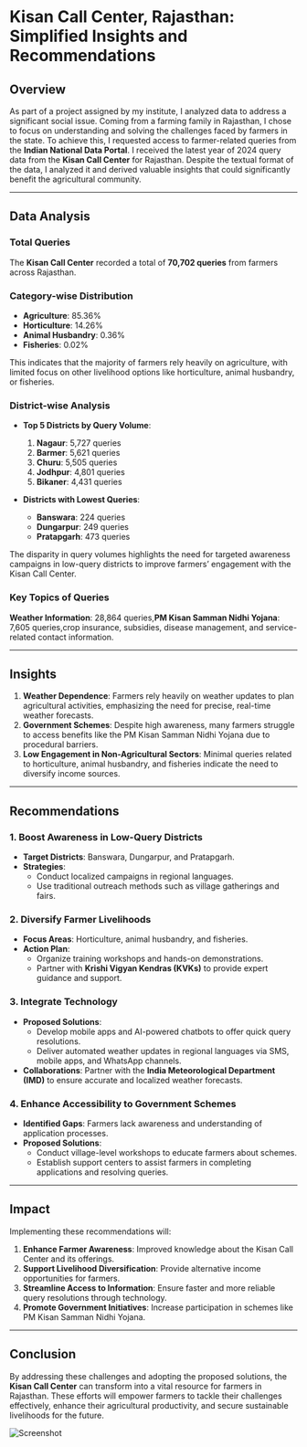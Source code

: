 # Kisan Call Center, Rajasthan: Simplified Insights and Recommendations  

## Overview  
As part of a project assigned by my institute, I analyzed data to address a significant social issue. Coming from a farming family in Rajasthan, I chose to focus on understanding and solving the challenges faced by farmers in the state. To achieve this, I requested access to farmer-related queries from the **Indian National Data Portal**. I received the latest year of 2024 query data from the **Kisan Call Center** for Rajasthan. Despite the textual format of the data, I analyzed it and derived valuable insights that could significantly benefit the agricultural community.  

---

## Data Analysis  

### Total Queries  
The **Kisan Call Center** recorded a total of **70,702 queries** from farmers across Rajasthan.  

### Category-wise Distribution  
- **Agriculture**: 85.36%  
- **Horticulture**: 14.26%  
- **Animal Husbandry**: 0.36%  
- **Fisheries**: 0.02%  

This indicates that the majority of farmers rely heavily on agriculture, with limited focus on other livelihood options like horticulture, animal husbandry, or fisheries.  

### District-wise Analysis  
- **Top 5 Districts by Query Volume**:  
  1. **Nagaur**: 5,727 queries  
  2. **Barmer**: 5,621 queries  
  3. **Churu**: 5,505 queries  
  4. **Jodhpur**: 4,801 queries  
  5. **Bikaner**: 4,431 queries  

- **Districts with Lowest Queries**:  
  - **Banswara**: 224 queries  
  - **Dungarpur**: 249 queries  
  - **Pratapgarh**: 473 queries  

The disparity in query volumes highlights the need for targeted awareness campaigns in low-query districts to improve farmers’ engagement with the Kisan Call Center.  

### Key Topics of Queries  
**Weather Information**: 28,864 queries,**PM Kisan Samman Nidhi Yojana**: 7,605 queries,crop insurance, subsidies, disease management, and service-related contact information.


---

## Insights  
1. **Weather Dependence**: Farmers rely heavily on weather updates to plan agricultural activities, emphasizing the need for precise, real-time weather forecasts.  
2. **Government Schemes**: Despite high awareness, many farmers struggle to access benefits like the PM Kisan Samman Nidhi Yojana due to procedural barriers.  
3. **Low Engagement in Non-Agricultural Sectors**: Minimal queries related to horticulture, animal husbandry, and fisheries indicate the need to diversify income sources.  

---

## Recommendations  

### 1. Boost Awareness in Low-Query Districts  
- **Target Districts**: Banswara, Dungarpur, and Pratapgarh.  
- **Strategies**:  
  - Conduct localized campaigns in regional languages.  
  - Use traditional outreach methods such as village gatherings and fairs.  

### 2. Diversify Farmer Livelihoods  
- **Focus Areas**: Horticulture, animal husbandry, and fisheries.  
- **Action Plan**:  
  - Organize training workshops and hands-on demonstrations.  
  - Partner with **Krishi Vigyan Kendras (KVKs)** to provide expert guidance and support.  

### 3. Integrate Technology  
- **Proposed Solutions**:  
  - Develop mobile apps and AI-powered chatbots to offer quick query resolutions.  
  - Deliver automated weather updates in regional languages via SMS, mobile apps, and WhatsApp channels.  
- **Collaborations**: Partner with the **India Meteorological Department (IMD)** to ensure accurate and localized weather forecasts.  

### 4. Enhance Accessibility to Government Schemes  
- **Identified Gaps**: Farmers lack awareness and understanding of application processes.  
- **Proposed Solutions**:  
  - Conduct village-level workshops to educate farmers about schemes.  
  - Establish support centers to assist farmers in completing applications and resolving queries.  

---

## Impact  
Implementing these recommendations will:  
1. **Enhance Farmer Awareness**: Improved knowledge about the Kisan Call Center and its offerings.  
2. **Support Livelihood Diversification**: Provide alternative income opportunities for farmers.  
3. **Streamline Access to Information**: Ensure faster and more reliable query resolutions through technology.  
4. **Promote Government Initiatives**: Increase participation in schemes like PM Kisan Samman Nidhi Yojana.  

---

## Conclusion  
By addressing these challenges and adopting the proposed solutions, the **Kisan Call Center** can transform into a vital resource for farmers in Rajasthan. These efforts will empower farmers to tackle their challenges effectively, enhance their agricultural productivity, and secure sustainable livelihoods for the future.  

![Screenshot](relative/path/to/Screenshot%202024-12-28%20192723.png)

